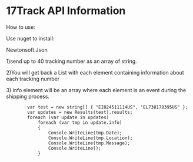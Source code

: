 # 17Track API Information

How to use:

Use nuget to install:

Newtonsoft.Json

1)send up to 40 tracking number as an array of string.

2)You will get back a List with each element containing information about each tracking number

3).info element will be an array where each element is an event during the shipping process.

            var test = new string[] { "EI024511114US", "EL738178395US" };
            var updates = new Results(test).results;
            foreach (var update in updates)
                foreach (var tmp in update.info)
                {
                    Console.WriteLine(tmp.Date);
                    Console.WriteLine(tmp.Location);
                    Console.WriteLine(tmp.Message);
                    Console.WriteLine();
                }
           
